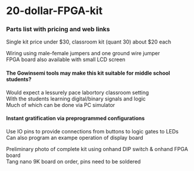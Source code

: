 # 20-dollar-FPGA-kit  
### Parts list with pricing and web links  
Single kit price under $30, classroom kit (quant 30) about $20 each  

Wiring using male-female jumpers and one ground wire jumper  
FPGA board also available with small LCD screen  

#### The Gowinsemi tools may make this kit suitable for middle school students?  
Would expect a lessurely pace labortory classroom setting  
With the students learning digital/binary signals and logic  
Much of which can be done via PC simulator  
#### Instant gratification via preprogrammed configurations  
Use IO pins to provide connections from buttons to logic gates to LEDs  
Can also program an exampe operation of display board  

Preliminary photo of complete kit using onhand DIP switch & onhand FPGA board  
Tang nano 9K board on order, pins need to be soldered  
